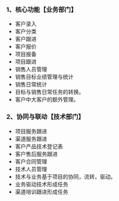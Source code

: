### 1、核心功能【业务部门】

+ 客户录入
+ 客户分类
+ 客户跟进
+ 客户报价
+ 项目报备
+ 项目跟进
+ 销售人员管理
+ 销售目标业绩管理与统计
+ 销售日常统计
+ 目标与销售日常任务的转换。
+ 客户中大客户的额外管理。

### 2、协同与联动【技术部门】

+ 项目服务跟进
+ 渠道服务跟进
+ 客户产品技术登记表
+ 客户售后服务跟进
+ 客户合同管理
+ 技术人员管理
+ 技术与业务基于项目的协同，流转，驱动。
+ 业务驱动技术形成任务
+ 渠道培训跟进形成任务


